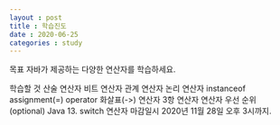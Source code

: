 ```yaml
---
layout : post
title : 학습진도
date : 2020-06-25
categories : study
---
```

목표
자바가 제공하는 다양한 연산자를 학습하세요.

학습할 것
산술 연산자
비트 연산자
관계 연산자
논리 연산자
instanceof
assignment(=) operator
화살표(->) 연산자
3항 연산자
연산자 우선 순위
(optional) Java 13. switch 연산자
마감일시
2020년 11월 28일 오후 3시까지.
